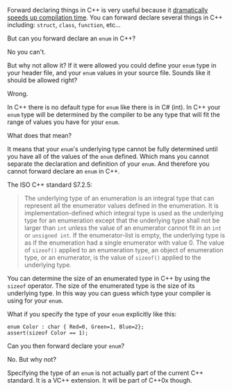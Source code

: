 Forward declaring things in C++ is very useful because it [dramatically speeds up compilation time][speedUp].  You can forward declare several things in C++ including: `struct`, `class`, `function`, etc...

But can you forward declare an `enum` in C++?

No you can't.  

But why not allow it?  If it were allowed you could define your `enum` type in your header file, and your `enum` values in your source file.  Sounds like it should be allowed right?

Wrong.

In C++ there is no default type for `enum` like there is in C# (int).  In C++ your `enum` type will be determined by the compiler to be any type that will fit the range of values you have for your `enum`.

What does that mean?

It means that your `enum`'s underlying type cannot be fully determined until you have all of the values of the `enum` defined.  Which mans you cannot separate the declaration and definition of your `enum`.  And therefore you cannot forward declare an `enum` in C++.

The ISO C++ standard S7.2.5:

> The underlying type of an enumeration is an integral type that can represent all the enumerator values defined in the enumeration. It is implementation-defined which integral type is used as the underlying type for an enumeration except that the underlying type shall not be larger than `int` unless the value of an enumerator cannot fit in an `int` or `unsigned int`. If the enumerator-list is empty, the underlying type is as if the enumeration had a single enumerator with value 0. The value of `sizeof()` applied to an enumeration type, an object of enumeration type, or an enumerator, is the value of `sizeof()` applied to the underlying type.

You can determine the size of an enumerated type in C++ by using the `sizeof` operator.  The size of the enumerated type is the size of its underlying type.   In this way you can guess which type your compiler is using for your `enum`.

What if you specify the type of your `enum` explicitly like this:

    enum Color : char { Red=0, Green=1, Blue=2};
    assert(sizeof Color == 1);

Can you then forward declare your `enum`?

No.  But why not?

Specifying the type of an `enum` is not actually part of the current C++ standard.  It is a VC++ extension.   It will be part of C++0x though.

[speedUp]: http://www.brianbondy.com/blog/id/5/slow-compilation-time
